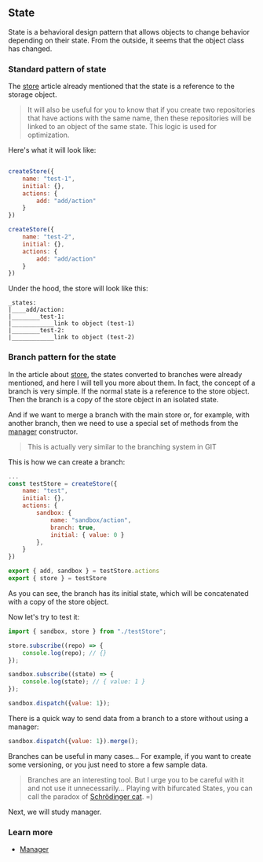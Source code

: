 ## State

State is a behavioral design pattern that allows objects to change behavior depending on their state. From the outside, it seems that the object class has changed.

### Standard pattern of state
The [store](/docs/store) article already mentioned that the state is a reference to the storage object.

> It will also be useful for you to know that if you create two repositories that have actions with the same name, then these repositories will be linked to an object of the same state. This logic is used for optimization.

Here's what it will look like:

```javascript

createStore({
    name: "test-1",
    initial: {},
    actions: {
        add: "add/action"
    }
})

createStore({
    name: "test-2",
    initial: {},
    actions: {
        add: "add/action"
    }
})
```
Under the hood, the store will look like this:
```
_states:
|____add/action:
|________test-1:
|____________link to object (test-1)
|________test-2:
|____________link to object (test-2)
```

### Branch pattern for the state
In the article about [store](/docs/store), the states converted to branches were already mentioned, and here I will tell you more about them.
In fact, the concept of a branch is very simple. If the normal state is a reference to the store object. Then the branch is a copy of the store object in an isolated state.

And if we want to merge a branch with the main store or, for example, with another branch, then we need to use a special set of methods from the [manager](/docs/manager) constructor.

> This is actually very similar to the branching system in GIT

This is how we can create a branch:
```javascript
...
const testStore = createStore({
    name: "test",
    initial: {},
    actions: {
        sandbox: {
            name: "sandbox/action",
            branch: true,
            initial: { value: 0 }
        },
    }
})

export { add, sandbox } = testStore.actions
export { store } = testStore
```
As you can see, the branch has its initial state, which will be concatenated with a copy of the store object.

Now let's try to test it:
```javascript
import { sandbox, store } from "./testStore";

store.subscribe((repo) => {
    console.log(repo); // {}
});

sandbox.subscribe((state) => {
    console.log(state); // { value: 1 }
});

sandbox.dispatch({value: 1});
```
There is a quick way to send data from a branch to a store without using a manager:

```javascript
sandbox.dispatch({value: 1}).merge();
```

Branches can be useful in many cases... For example, if you want to create some versioning, or you just need to store a few sample data.

> Branches are an interesting tool. But I urge you to be careful with it and not use it unnecessarily... Playing with bifurcated States, you can call the paradox of [Schrödinger cat](https://en.wikipedia.org/wiki/Schr%C3%B6dinger%27s_cat). =)

Next, we will study manager.

### Learn more
- [Manager](/docs/manager)
